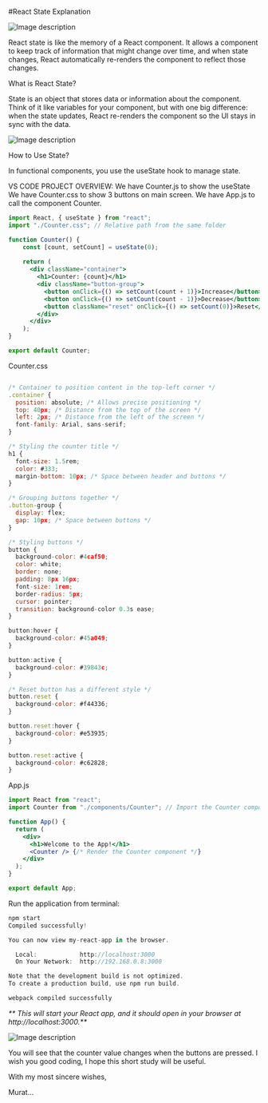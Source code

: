 
#React State Explanation

![Image description](https://dev-to-uploads.s3.amazonaws.com/uploads/articles/cs3h8o1w71cthz9pocj5.png)


React state is like the memory of a React component. It allows a component to keep track of information that might change over time, and when state changes, React automatically re-renders the component to reflect those changes.

What is React State?

State is an object that stores data or information about the component. Think of it like variables for your component, but with one big difference: when the state updates, React re-renders the component so the UI stays in sync with the data.

![Image description](https://dev-to-uploads.s3.amazonaws.com/uploads/articles/9aobq1c3u6ticbihknqv.png)

How to Use State?

In functional components, you use the useState hook to manage state.

VS CODE PROJECT OVERVIEW:
We have Counter.js to show the useState
We have Counter.css to show 3 buttons on main screen.
We have App.js to call the component Counter.

```jsx
import React, { useState } from "react";
import "./Counter.css"; // Relative path from the same folder

function Counter() {
    const [count, setCount] = useState(0);
  
    return (
      <div className="container">
        <h1>Counter: {count}</h1>
        <div className="button-group">
          <button onClick={() => setCount(count + 1)}>Increase</button>
          <button onClick={() => setCount(count - 1)}>Decrease</button>
          <button className="reset" onClick={() => setCount(0)}>Reset</button>
        </div>
      </div>
    );
}

export default Counter;
```

Counter.css
```jsx

/* Container to position content in the top-left corner */
.container {
  position: absolute; /* Allows precise positioning */
  top: 40px; /* Distance from the top of the screen */
  left: 2px; /* Distance from the left of the screen */
  font-family: Arial, sans-serif;
}

/* Styling the counter title */
h1 {
  font-size: 1.5rem;
  color: #333;
  margin-bottom: 10px; /* Space between header and buttons */
}

/* Grouping buttons together */
.button-group {
  display: flex;
  gap: 10px; /* Space between buttons */
}

/* Styling buttons */
button {
  background-color: #4caf50;
  color: white;
  border: none;
  padding: 8px 16px;
  font-size: 1rem;
  border-radius: 5px;
  cursor: pointer;
  transition: background-color 0.3s ease;
}

button:hover {
  background-color: #45a049;
}

button:active {
  background-color: #39843c;
}

/* Reset button has a different style */
button.reset {
  background-color: #f44336;
}

button.reset:hover {
  background-color: #e53935;
}

button.reset:active {
  background-color: #c62828;
}

```

App.js

```jsx
import React from "react";
import Counter from "./components/Counter"; // Import the Counter component

function App() {
  return (
    <div>
      <h1>Welcome to the App!</h1>
      <Counter /> {/* Render the Counter component */}
    </div>
  );
}

export default App;


```
Run the application from terminal:


```jsx
npm start
Compiled successfully!

You can now view my-react-app in the browser.

  Local:            http://localhost:3000
  On Your Network:  http://192.168.0.8:3000

Note that the development build is not optimized.
To create a production build, use npm run build.

webpack compiled successfully
```
_**
This will start your React app, and it should open in your browser at http://localhost:3000.**_


![Image description](https://dev-to-uploads.s3.amazonaws.com/uploads/articles/a7kmcemga4ajhvity9le.png)


You will see that the counter value changes when the buttons are pressed. I wish you good coding, I hope this short study will be useful.

With my most sincere wishes,

Murat...








 


